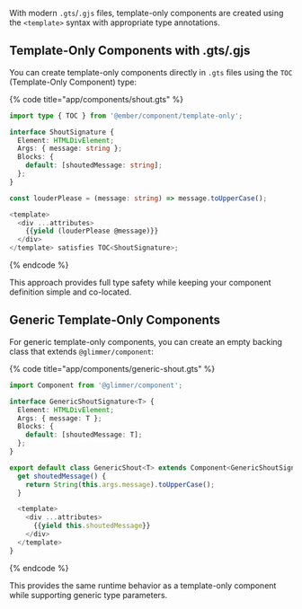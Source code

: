 With modern `.gts`/`.gjs` files, template-only components are created using the `<template>` syntax with appropriate type annotations.

## Template-Only Components with .gts/.gjs

You can create template-only components directly in `.gts` files using the `TOC` (Template-Only Component) type:

{% code title="app/components/shout.gts" %}

```typescript
import type { TOC } from '@ember/component/template-only';

interface ShoutSignature {
  Element: HTMLDivElement;
  Args: { message: string };
  Blocks: {
    default: [shoutedMessage: string];
  };
}

const louderPlease = (message: string) => message.toUpperCase();

<template>
  <div ...attributes>
    {{yield (louderPlease @message)}}
  </div>
</template> satisfies TOC<ShoutSignature>;
```

{% endcode %}

This approach provides full type safety while keeping your component definition simple and co-located.

## Generic Template-Only Components

For generic template-only components, you can create an empty backing class that extends `@glimmer/component`:

{% code title="app/components/generic-shout.gts" %}

```typescript
import Component from '@glimmer/component';

interface GenericShoutSignature<T> {
  Element: HTMLDivElement;
  Args: { message: T };
  Blocks: {
    default: [shoutedMessage: T];
  };
}

export default class GenericShout<T> extends Component<GenericShoutSignature<T>> {
  get shoutedMessage() {
    return String(this.args.message).toUpperCase();
  }

  <template>
    <div ...attributes>
      {{yield this.shoutedMessage}}
    </div>
  </template>
}
```

{% endcode %}

This provides the same runtime behavior as a template-only component while supporting generic type parameters.
